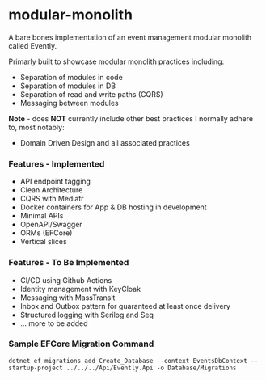 # modular-monolith

A bare bones implementation of an event management modular monolith called Evently.

Primarly built to showcase modular monolith practices including:

- Separation of modules in code
- Separation of modules in DB
- Separation of read and write paths (CQRS)
- Messaging between modules

**Note** - does **NOT** currently include other best practices I normally adhere to, most notably:

- Domain Driven Design and all associated practices


### Features - Implemented

- API endpoint tagging
- Clean Architecture
- CQRS with Mediatr
- Docker containers for App & DB hosting in development
- Minimal APIs
- OpenAPI/Swagger
- ORMs (EFCore)
- Vertical slices

### Features - To Be Implemented

- CI/CD using Github Actions
- Identity management with KeyCloak
- Messaging with MassTransit
- Inbox and Outbox pattern for guaranteed at least once delivery
- Structured logging with Serilog and Seq
- ... more to be added


### Sample EFCore Migration Command

```dotnet ef migrations add Create_Database --context EventsDbContext --startup-project ../../../Api/Evently.Api -o Database/Migrations```



